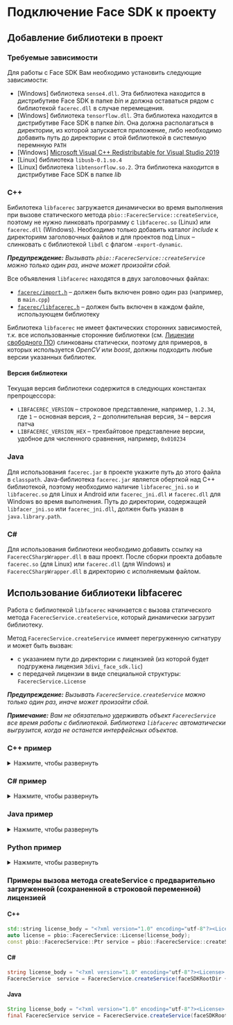 # Подключение Face SDK к проекту 

## Добавление библиотеки в проект

### Требуемые зависимости

Для работы с Face SDK Вам необходимо установить следующие зависимости:

* [Windows] библиотека `sense4.dll`. Эта библиотека находится в дистрибутиве Face SDK в папке *bin* и должна оставаться рядом с библиотекой `facerec.dll` в случае перемещения.
* [Windows] библиотека `tensorflow.dll`. Эта библиотека находится в дистрибутиве Face SDK в папке *bin*. Она должна располагаться в директории, из которой запускается приложение, либо необходимо добавить путь до директории с этой библиотекой в системную перемнную `PATH` 
* [Windows] [Microsoft Visual C++ Redistributable for Visual Studio 2019](https://visualstudio.microsoft.com/downloads/)
* [Linux] библиотека `libusb-0.1.so.4`
* [Linux] библиотека `libtensorflow.so.2`. Эта библиотека находится в дистрибутиве Face SDK в папке *lib*

### C++

Бибилотека `libfacerec` загружается динамически во время выполнения при вызове статического метода `pbio::FacerecService::createService`, поэтому не нужно линковать программу с `libfacerec.so` (Linux) или `facerec.dll` (Windows). Необходимо только добавить каталог *include* к директориям заголовочных файлов и для проектов под Linux – слинковать с библиотекой `libdl` с флагом `-export-dynamic`.

_**Предупреждение:** Вызывать `pbio::FacerecService::createService` можно только один раз, иначе может произойти сбой._

Все объявления `libfacerec` находятся в двух заголовочных файлах:
* [`facerec/import.h`](../../../include/facerec/import.h) – должен быть включен ровно один раз (например, в `main.cpp`)
* [`facerec/libfacerec.h`](../../../include/facerec/libfacerec.h) – должен быть включен в каждом файле, использующем библиотеку

Библиотека `libfacerec` не имеет фактических сторонних зависимостей, т.к. все использованные сторонние библиотеки (см. [Лицензии свободного ПО](../../open_source_licenses)) слинкованы статически, поэтому для примеров, в которых используется *OpenCV* или *boost*, должны подходить любые версии указанных библиотек.

#### Версия библиотеки

Текущая версия библиотеки содержится в следующих константах препроцессора:

* `LIBFACEREC_VERSION` – строковое представление, например, `1.2.34`, где `1` – основная версия, `2` – дополнительная версия, `34` – версия патча
* `LIBFACEREC_VERSION_HEX` – трехбайтовое представление версии, удобное для численного сравнения, например, `0x010234`

### Java

Для использования `facerec.jar` в проекте укажите путь до этого файла в `classpath`. Java-библиотека `facerec.jar` является оберткой над C++ библиотекой, поэтому необходимо наличие `libfacerec_jni.so` и `libfacerec.so` для Linux и Android или `facerec_jni.dll` и `facerec.dll` для Windows во время выполнения. Путь до директории, содержащей `libfacer_jni.so` или `facerec_jni.dll`, должен быть указан в `java.library.path`.

### C#
Для использования библиотеки необходимо добавить ссылку на `FacerecCSharpWrapper.dll` в ваш проект. После сборки проекта добавьте `facerec.so` (для Linux) или `facerec.dll` (для Windows) и `FacerecCSharpWrapper.dll` в директорию с исполняемым файлом.

## Использование библиотеки libfacerec 

Работа с библиотекой `libfacerec` начинается с вызова статического метода `FacerecService.createService`, который динамически загрузит библиотеку.

Метод `FacerecService.createService` иммеет перегруженную сигнатуру и может быть вызван: 
* с указанием пути до директории с лицензией (из которой будет подгружена лицензия `3divi_face_sdk.lic`)
* с передачей лицензии в виде специальной структуры: `FacerecService.License`

_**Предупреждение:** Вызывать `FacerecService.createService` можно только один раз, иначе может произойти сбой._

_**Примечание:** Вам не обязательно удерживать объект `FacerecService` все время работы с библиотекой. Библиотека `libfacerec` автоматически выгрузится, когда не останется интерфейсных объектов._

### C++ пример

<details>
  <summary>Нажмите, чтобы развернуть</summary>

```cpp
#include <iostream>
#include <exception>
#include <facerec/import.h>
#include <facerec/libfacerec.h>
int main (int argc, char** argv)
{
    try
    {
        pbio::FacerecService::Ptr service;
#ifdef _WIN32
        service = pbio::FacerecService::createService("../bin/facerec.dll", "../conf/facerec/");
#else
        service = pbio::FacerecService::createService("../lib/libfacerec.so", "../conf/facerec/");
#endif
        const pbio::Recognizer::Ptr recognizer = service->createRecognizer("method9v300_recognizer.xml");
        pbio::FacerecService::Config capturer_config("common_capturer4_fda.xml");
        capturer_config.overrideParameter("min_size", 200);
        pbio::Capturer::Ptr capturer = service->createCapturer(capturer_config);
        // ...
    }
    catch(const pbio::Error &e)
    {
        std::cerr << "facerec exception catched: '" << e.what() << "' code: " << std::hex << e.code() << std::endl;
    }
    catch(const std::exception &e)
    {
        std::cerr << "exception catched: '" << e.what() << "'" << std::endl;
    }
}
```
</details>
  
### C# пример  

<details>
  <summary>Нажмите, чтобы развернуть</summary>

```cs
using System;
using VDT.FaceRecognition.SDK;
namespace Example
{
    public class Example
    {
        public static void Main(string []args)
        {
            try
            {
                String faceSDKRootDir = "/path/to/face_sdk";
                FacerecService service = FacerecService.createService(faceSDKRootDir + "/conf/facerec", "");
                Recognizer recognizer = service.createRecognizer("method9v300_recognizer.xml", true, true, false);
                FacerecService.Config capturerConfig = new FacerecService.Config("common_capturer4_fda.xml");
                capturerConfig.overrideParameter("min_size", 200);
                Capturer capturer = service.createCapturer(capturerConfig);
                
                // ...
            }
            catch (Error e)
            {
                Console.WriteLine(e.Message);
            }
            catch (Exception e)
            {
                Console.WriteLine(e.Message);
            }
        }
    }
}
```
</details>

### Java пример  

<details>
  <summary>Нажмите, чтобы развернуть</summary>

```java
package example;
import java.lang.String;
import java.lang.Exception;
import com.vdt.face_recognition.sdk.FacerecService;
import com.vdt.face_recognition.sdk.Recognizer;
import com.vdt.face_recognition.sdk.Capturer;
import com.vdt.face_recognition.sdk.SDKException;
public class Example
{
    public static void main(String []args)
    {
        try
        {
            final String faceSDKRootDir = "/path/to/face_sdk";
            final FacerecService service = FacerecService.createService(faceSDKRootDir + "/lib/libfacerec.so", faceSDKRootDir + "/conf/facerec", "");
            final Recognizer recognizer = service.createRecognizer("method9v300_recognizer.xml", true, true, false);
            FacerecService.Config capturerConfig = service.new Config("common_capturer4_fda.xml");
            capturerConfig.overrideParameter("min_size", 200);
            final Capturer capturer = service.createCapturer(capturerConfig);
            
            // ...
        }
        catch (SDKException e)
        {
            System.out.println(e.getMessage());
        }
        catch (Exception e)
        {
            System.out.println(e.getMessage());
        }
    }
}
```
</details>

### Python пример 

<details>
  <summary>Нажмите, чтобы развернуть</summary>
  
```python
from face_sdk_3divi import Config, FacerecService, Error


if __name__ == '__main__':
    try:
        face_sdk_root_dir = "path/to/face_sdk"
        service = FacerecService.create_service(face_sdk_root_dir + "/lib/libfacerec.so",     face_sdk_root_dir + "/conf/facerec")
        recognizer = service.create_recognizer("method7v7_recognizer.xml", True, True, False)
        capturer_config = Config("common_capturer4_fda.xml")
        capturer = service.create_capturer(capturer_config)

        # ...
    except Error as e:
        print(e)
```
</details>

### Примеры вызова метода createService с предварительно загруженной (сохраненной в строковой переменной) лицензией

#### C++

```cpp
std::string license_body = "<?xml version="1.0" encoding="utf-8"?><License>........"; // содержимое вашей лицензии
auto license = pbio::FacerecService::License(license_body);
const pbio::FacerecService::Ptr service = pbio::FacerecService::createService("../bin/facerec.dll", "../conf/facerec/", license);
```

#### C#

```cs
string license_body = "<?xml version="1.0" encoding="utf-8"?><License>........"; // содержимое вашей лицензии
FacerecService  service = FacerecService.createService(faceSDKRootDir + "/conf/facerec", new FacerecService.License(license_body));
```

#### Java

```java
String license_body = "<?xml version="1.0" encoding="utf-8"?><License>........"; // содержимое вашей лицензии
final FacerecService service = FacerecService.createService(faceSDKRootDir + "/lib/libfacerec.so", faceSDKRootDir + "/conf/facerec", new FacerecService.License(license_body));
```
